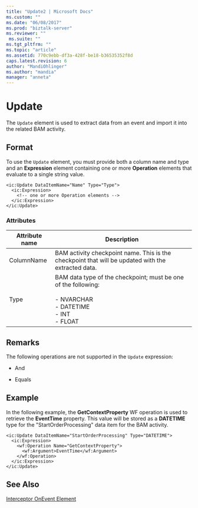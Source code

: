 ```yaml
---
title: "Update2 | Microsoft Docs"
ms.custom: ""
ms.date: "06/08/2017"
ms.prod: "biztalk-server"
ms.reviewer: ""
 ms.suite: ""
ms.tgt_pltfrm: ""
ms.topic: "article"
ms.assetid: 770c9ebb-df3a-428f-be18-b36535352f8d
caps.latest.revision: 6
author: "MandiOhlinger"
ms.author: "mandia"
manager: "anneta"
---
```

# Update
The `Update` element is used to extract data from an event and import it into the related BAM activity.  
  
## Format  
 To use the `Update` element, you must provide both a column name and type and an **Expression** element containing one or more **Operation** elements that evaluate to a single string value.  
  
```  
<ic:Update DataItemName="Name" Type="Type">  
  <ic:Expression>  
    <!-- one or more Operation elements -->  
  </ic:Expression>  
</ic:Update>  
```  
  
### Attributes  
  
|Attribute name|Description|  
|--------------------|-----------------|  
|ColumnName|BAM activity checkpoint name. This is the checkpoint that will be updated with the extracted data.|  
|Type|BAM data type of the checkpoint; must be one of the following:<br /><br /> -   NVARCHAR<br />-   DATETIME<br />-   INT<br />-   FLOAT|  
  
## Remarks  
 The following operations are not supported in the `Update` expression:  
  
-   And  
  
-   Equals  
  
## Example  
 In the following example, the **GetContextProperty** WF operation is used to retrieve the **EventTime** property. This value will be stored as a **DATETIME** type for the "StartOrderProcessing" data item for the BAM activity.  
  
```  
<ic:Update DataItemName="StartOrderProcessing" Type="DATETIME">  
  <ic:Expression>  
    <wf:Operation Name="GetContextProperty">  
      <wf:Argument>EventTime</wf:Argument>  
    </wf:Operation>  
  </ic:Expression>  
</ic:Update>  
```  
  
## See Also  
 [Interceptor OnEvent Element](../core/interceptor-onevent-element.md)